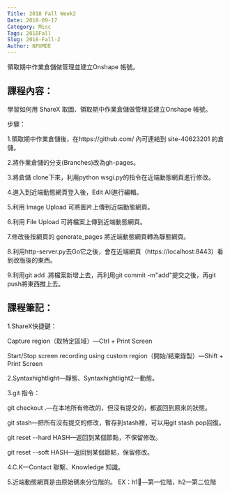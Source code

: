 ```yaml
---
Title: 2018 Fall Week2
Date: 2018-09-17
Category: Misc
Tags: 2018Fall
Slug: 2018-Fall-2
Author: NFUMDE
---
```


領取期中作業倉儲做管理並建立Onshape 帳號。

<!-- PELICAN_END_SUMMARY -->

課程內容：
----

學習如何用 ShareX 取圖、領取期中作業倉儲做管理並建立Onshape 帳號。

步驟：

1.領取期中作業倉儲後，在https://github.com/ 內可連結到 site-40623201 的倉儲。

2.將作業倉儲的分支(Branches)改為gh-pages。

3.將倉儲 clone下來，利用python wsgi.py的指令在近端動態網頁進行修改。

4.進入到近端動態網頁登入後，Edit All進行編輯。

5.利用 Image Upload 可將圖片上傳到近端動態網頁。

6.利用 File Upload 可將檔案上傳到近端動態網頁。

7.修改後按網頁的 generate_pages 將近端動態網頁轉為靜態網頁。

8.利用http-server.py去Go它之後，會在近端網頁（https://localhost:8443）看到改版後的東西。

9.利用git add .將檔案新增上去，再利用git commit -m"add"提交之後，再git push將東西推上去。


課程筆記：
----

1.ShareX快捷鍵：

Capture region（取特定區域）—Ctrl + Print Screen

Start/Stop screen recording using custom region（開始/結束錄製）—Shift + Print Screen

2.Syntaxhightlight—靜態、Syntaxhightlight2—動態。

3.git 指令：

git checkout .—在本地所有修改的，但沒有提交的，都返回到原來的狀態。

git stash—把所有沒有提交的修改，暫存到stash裡，可以用git stash pop回復。

git reset --hard HASH—返回到某個節點，不保留修改。

git reset --soft HASH—返回到某個節點，保留修改。

4.C.K—Contact 聯繫、Knowledge 知識。

5.近端動態網頁是由原始碼來分位階的。
EX：h1—第一位階，h2—第二位階





